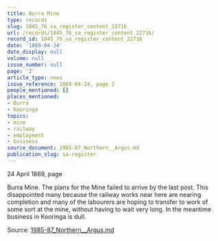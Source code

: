 ```yaml
---
title: Burra Mine
type: records
slug: 1845_76_sa_register_content_22716
url: /records/1845_76_sa_register_content_22716/
record_id: 1845_76_sa_register_content_22716
date: '1869-04-24'
date_display: null
volume: null
issue_number: null
page: '2'
article_type: news
issue_reference: 1869-04-24, page 2
people_mentioned: []
places_mentioned:
- Burra
- Kooringa
topics:
- mine
- railway
- employment
- business
source_document: 1985-87_Northern__Argus.md
publication_slug: sa-register
---
```


24 April 1869, page

Burra Mine.  The plans for the Mine failed to arrive by the last post.  This disappointed many because the railway works near here are nearing completion and many of the labourers are hoping to transfer to work of some sort at the mine, without having to wait very long.  In the meantime business in Kooringa is dull.


Source: [1985-87_Northern__Argus.md](/downloads/markdown/1985-87_Northern__Argus.md)
